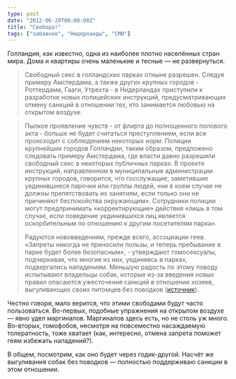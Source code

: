 ```yaml
---
type: post
date: "2012-06-29T00:00:00Z"
title: "Свобода!"
tags: ["забавное", "Нидерланды", "СМИ"]
---
```


Голландия, как известно, одна из наиболее плотно населённых стран мира. Дома и квартиры очень маленькие и тесные — не развернуться.

> Свободный секс в голландских парках отныне разрешен. Следуя примеру Амстердама, а также других крупных городов - Роттердама, Гааги, Утрехта - в Нидерландах приступили к разработке новых полицейских инструкций, предусматривающих отмену санкций в отношении тех, кто занимается любовью на открытом воздухе.
>
<!--more-->
> Пылкое проявление чувств - от флирта до полноценного полового акта - больше не будет считаться преступлением, если все происходит с соблюдением некоторых норм. Полиции крупнейших городов Голландии, таким образом, предложено следовать примеру Амстердама, где власти давно разрешили свободный секс в некоторых публичных парках. В проекте инструкций, направленном в муниципальные администрации крупных городов, говорится, что госслужащие, заметившие уединившиеся парочки или группы людей, «ни в коем случае не должны препятствовать их занятиям, если только они не причиняют беспокойства окружающим». Сотрудники полиции могут предпринимать «корректирующие» действия «лишь в том случае, если поведение уединившихся лиц является оскорбительным по отношению к другим посетителям парка».
>
> Радуются нововведениям, прежде всего, ассоциации геев. «Запреты никогда не приносили пользы, и теперь пребывание в парке будет более безопасным», - утверждают гомосексуалы, подчеркивая, что многие из них, уединяясь в парках, подвергались нападениям. Меньшую радость по этому поводу испытывают владельцы собак, которые из-за введения новых правил опасаются ужесточения санкций в отношении хозяев, выгуливающих своих питомцев без поводков ([источник](http://rus.nl/rus/news/default.asp?Profile=news&amp;NewsID=20754&amp;LandID=1&amp;CatID=2)).

Честно говоря, мало верится, что этими свободами будут часто пользоваться. Во-первых, подобные упражнения на открытом воздухе — явно удел маргиналов. Маргиналов здесь есть, но не столь уж много. Во-вторых, гомофобов, несмотря на повсеместно насаждаемую толератность, тоже хватает (как, интересно, отмена запрета поможет геям избежать нападений?).

В общем, посмотрим, как оно будет через годик-другой. Насчёт же выгуливания собак без поводков — полностью поддерживаю санкции в этом отношении.
